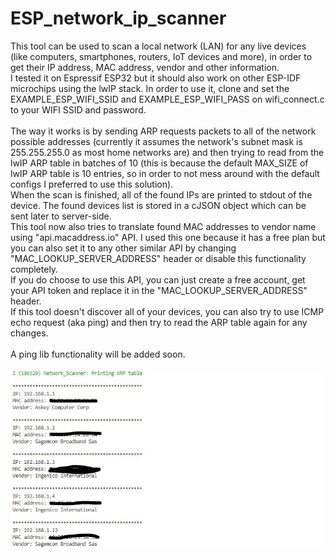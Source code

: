 # ESP_network_ip_scanner
This tool can be used to scan a local network (LAN) for any live devices (like computers, smartphones, routers, IoT devices and more), in order to get their IP address, MAC address, vendor and other information.\
I tested it on Espressif ESP32 but it should also work on other ESP-IDF microchips using the lwIP stack.
In order to use it, clone and set the EXAMPLE_ESP_WIFI_SSID and EXAMPLE_ESP_WIFI_PASS on wifi_connect.c to your WIFI SSID and password.\
\
The way it works is by sending ARP requests packets to all of the network possible addresses (currently it assumes the network's subnet mask is 255.255.255.0 as most home networks are) and then trying to read from the lwIP ARP table in batches of 10 (this is because the default MAX_SIZE of lwIP ARP table is 10 entries, so in order to not mess around with the default configs I preferred to use this solution).\
When the scan is finished, all of the found IPs are printed to stdout of the device. The found devices list is stored in a cJSON object which can be sent later to server-side.\
This tool now also tries to translate found MAC addresses to vendor name using "api.macaddress.io" API. I used this one because it has a free plan but you can also set it to any other similar API by changing "MAC_LOOKUP_SERVER_ADDRESS" header or disable this functionality completely.\
If you do choose to use this API, you can just create a free account, get your API token and replace it in the "MAC_LOOKUP_SERVER_ADDRESS" header.\
If this tool doesn't discover all of your devices, you can also try to use ICMP echo request (aka ping) and then try to read the ARP table again for any changes.\
\
A ping lib functionality will be added soon.\
\
![alt text](https://raw.githubusercontent.com/agentzex/ESP_network_ip_scanner/master/Capture.JPG)
